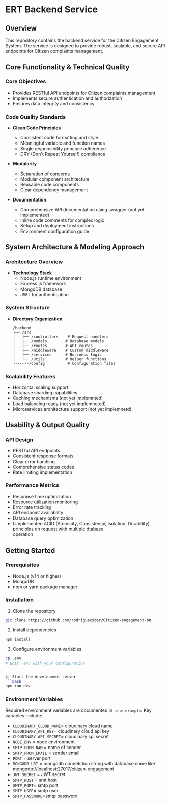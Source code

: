  # ERT Backend Service

## Overview
This repository contains the backend service for the  Citizen Engagement  System. The service is designed to provide robust, scalable, and secure API endpoints for Citizen complaints management.

## Core Functionality & Technical Quality

### Core Objectives
- Provides RESTful API endpoints for Citizen complaints management
- Implements secure authentication and authorization
- Ensures data integrity and consistency

### Code Quality Standards
- **Clean Code Principles**
  - Consistent code formatting and style
  - Meaningful variable and function names
  - Single responsibility principle adherence
  - DRY (Don't Repeat Yourself) compliance

- **Modularity**
  - Separation of concerns
  - Modular component architecture
  - Reusable code components
  - Clear dependency management

- **Documentation**
  - Comprehensive API documentation using swagger (not yet implemented)
  - Inline code comments for complex logic
  - Setup and deployment instructions
  - Environment configuration guide

## System Architecture & Modeling Approach

### Architecture Overview
- **Technology Stack**
  - Node.js runtime environment
  - Express.js framework
  - MongoDB database
  - JWT for authentication

### System Structure
- **Directory Organization**
  ```
  /backend
  ├── /src
  │   ├── /controllers    # Request handlers
  │   ├── /models        # Database models
  │   ├── /routes        # API routes
  │   ├── /middleware    # Custom middleware
  │   ├── /services      # Business logic
  │   └── /utils         # Helper functions
  └------/config          # Configuration files
  ```

### Scalability Features
- Horizontal scaling support
- Database sharding capabilities
- Caching mechanisms (not yet implemnted)
- Load balancing ready (not yet implemneted)
- Microservices architecture support (not yet implemnetd)

## Usability & Output Quality

### API Design
- RESTful API endpoints
- Consistent response formats
- Clear error handling
- Comprehensive status codes
- Rate limiting implementation


### Performance Metrics
- Response time optimization
- Resource utilization monitoring
- Error rate tracking
- API endpoint availability
- Database query optimization
- I implemented  ACID  (Atomicity, Consistency, Isolation, Durability) principles on request with multiple dtabase      
  operation  

## Getting Started

### Prerequisites
- Node.js (v14 or higher)
- MongoDB
- npm or yarn package manager

### Installation
1. Clone the repository
```bash
git clone https://github.com/rodriguecyber/Citizen-engagement-bn
```

2. Install dependencies
```bash
npm install
```

3. Configure environment variables
```bash
cp .env
# Edit .env with your configuration


4. Start the development server
```bash
npm run dev
```

### Environment Variables
Required environment variables are documented in `.env.example`. Key variables include:

- `CLOUDINARY_CLOUD_NAME`= cloudinary cloud name
- `CLOUDINARY_API_KEY`= cloudinary cloud api key
- `CLOUDINARY_API_SECRET`= cloudinary spi secret
- `NODE_ENV` = node environment
- `SMTP_FROM_NAM` = name of sender
- `SMTP_FROM_EMAIL` = sender email
- `PORT` = server port
- `MONGODB_URI` =`mongodb connetction string with database name like mongodb://localhost:27017/citizen-engagement
- `JWT_SECRET` = JWT secret 
- `SMTP_HOST` =  smt host
- `SMTP_PORT`= smtp port
- `SMTP_USER`= smtp user
- `SMTP_PASSWORD`=smtp password


